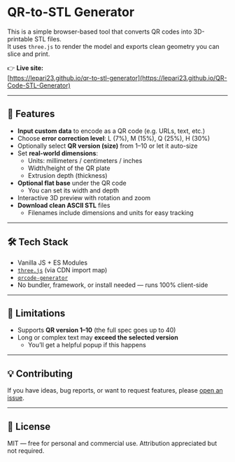 # QR-to-STL Generator

This is a simple browser-based tool that converts QR codes into 3D-printable STL files.  
It uses `three.js` to render the model and exports clean geometry you can slice and print.

👉 **Live site:**  
[https://lepari23.github.io/qr-to-stl-generator](https://lepari23.github.io/QR-Code-STL-Generator)

---

## 🧩 Features

- **Input custom data** to encode as a QR code (e.g. URLs, text, etc.)
- Choose **error correction level**: L (7%), M (15%), Q (25%), H (30%)
- Optionally select **QR version (size)** from 1–10 or let it auto-size
- Set **real-world dimensions**:
  - Units: millimeters / centimeters / inches
  - Width/height of the QR plate
  - Extrusion depth (thickness)
- **Optional flat base** under the QR code
  - You can set its width and depth
- Interactive 3D preview with rotation and zoom
- **Download clean ASCII STL** files
  - Filenames include dimensions and units for easy tracking

---

## 🛠 Tech Stack

- Vanilla JS + ES Modules
- [`three.js`](https://threejs.org/) (via CDN import map)
- [`qrcode-generator`](https://github.com/kazuhikoarase/qrcode-generator)
- No bundler, framework, or install needed — runs 100% client-side

---

## 🚧 Limitations

- Supports **QR version 1–10** (the full spec goes up to 40)
- Long or complex text may **exceed the selected version**
  - You’ll get a helpful popup if this happens

---

## 💡 Contributing

If you have ideas, bug reports, or want to request features, please [open an issue](https://github.com/lepari23/QR-Code-STL-Generator/issues).  

---

## 📄 License

MIT — free for personal and commercial use. Attribution appreciated but not required.
